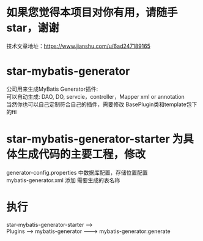 # 如果您觉得本项目对你有用，请随手star，谢谢

技术文章地址：https://www.jianshu.com/u/6ad247189165

# star-mybatis-generator

公司用来生成MyBatis Generator插件:   
可以自动生成: DAO, DO, servcie，controller，Mapper xml or annotation   
当然你也可以自己定制符合自己的插件，需要修改 BasePlugin类和template包下的ftl

# star-mybatis-generator-starter 为具体生成代码的主要工程，修改

generator-config.properties 中数据库配置，存储位置配置   
mybatis-generator.xml 添加 需要生成的表名称

# 执行

star-mybatis-generator-starter -->   
Plugins --> mybatis-generator ---> mybatis-generator:generate  

